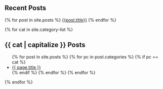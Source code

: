 ## Recent Posts
{% for post in site.posts %}
[{{post.title}}]({{post.url}})
{% endfor %}

{% for cat in site.category-list %}
## {{ cat | capitalize }} Posts
<ul>
  {% for post in site.posts %}
    {% for pc in post.categories %}
      {% if pc == cat %}
        <li><a href="{{ page.url }}">{{ page.title }}</a></li>
      {% endif %}
    {% endfor %}
  {% endfor %}
</ul>
{% endfor %}